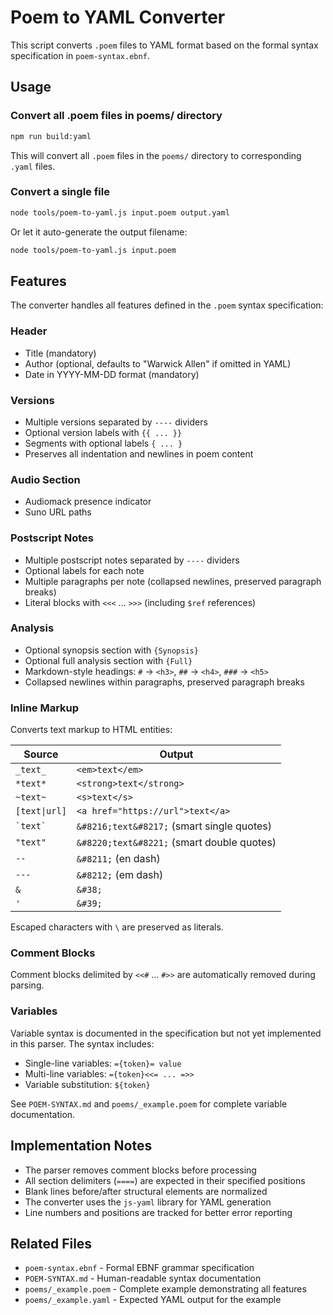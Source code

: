 # Poem to YAML Converter

This script converts `.poem` files to YAML format based on the formal syntax specification in `poem-syntax.ebnf`.

## Usage

### Convert all .poem files in poems/ directory

```bash
npm run build:yaml
```

This will convert all `.poem` files in the `poems/` directory to corresponding `.yaml` files.

### Convert a single file

```bash
node tools/poem-to-yaml.js input.poem output.yaml
```

Or let it auto-generate the output filename:

```bash
node tools/poem-to-yaml.js input.poem
```

## Features

The converter handles all features defined in the `.poem` syntax specification:

### Header
- Title (mandatory)
- Author (optional, defaults to "Warwick Allen" if omitted in YAML)
- Date in YYYY-MM-DD format (mandatory)

### Versions
- Multiple versions separated by `----` dividers
- Optional version labels with `{{ ... }}`
- Segments with optional labels `{ ... }`
- Preserves all indentation and newlines in poem content

### Audio Section
- Audiomack presence indicator
- Suno URL paths

### Postscript Notes
- Multiple postscript notes separated by `----` dividers
- Optional labels for each note
- Multiple paragraphs per note (collapsed newlines, preserved paragraph breaks)
- Literal blocks with `<<<` ... `>>>` (including `$ref` references)

### Analysis
- Optional synopsis section with `{Synopsis}`
- Optional full analysis section with `{Full}`
- Markdown-style headings: `#` → `<h3>`, `##` → `<h4>`, `###` → `<h5>`
- Collapsed newlines within paragraphs, preserved paragraph breaks

### Inline Markup
Converts text markup to HTML entities:

| Source | Output |
|--------|--------|
| `_text_` | `<em>text</em>` |
| `*text*` | `<strong>text</strong>` |
| `~text~` | `<s>text</s>` |
| `[text\|url]` | `<a href="https://url">text</a>` |
| `` `text` `` | `&#8216;text&#8217;` (smart single quotes) |
| `"text"` | `&#8220;text&#8221;` (smart double quotes) |
| `--` | `&#8211;` (en dash) |
| `---` | `&#8212;` (em dash) |
| `&` | `&#38;` |
| `'` | `&#39;` |

Escaped characters with `\` are preserved as literals.

### Comment Blocks
Comment blocks delimited by `<<#` ... `#>>` are automatically removed during parsing.

### Variables
Variable syntax is documented in the specification but not yet implemented in this parser. The syntax includes:
- Single-line variables: `={token}= value`
- Multi-line variables: `={token}<<= ... =>>`
- Variable substitution: `${token}`

See `POEM-SYNTAX.md` and `poems/_example.poem` for complete variable documentation.

## Implementation Notes

- The parser removes comment blocks before processing
- All section delimiters (`====`) are expected in their specified positions
- Blank lines before/after structural elements are normalized
- The converter uses the `js-yaml` library for YAML generation
- Line numbers and positions are tracked for better error reporting

## Related Files

- `poem-syntax.ebnf` - Formal EBNF grammar specification
- `POEM-SYNTAX.md` - Human-readable syntax documentation
- `poems/_example.poem` - Complete example demonstrating all features
- `poems/_example.yaml` - Expected YAML output for the example

